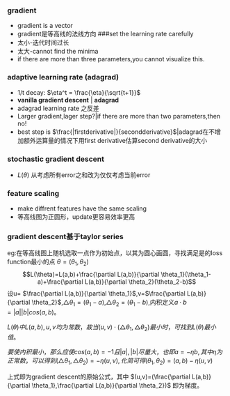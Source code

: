 ### gradient
- gradient is a vector
- gradient是等高线的法线方向
###set the learning rate carefully
- 太小-迭代时间过长
- 太大-cannot find the minima
- if there are more than three parameters,you cannot
visualize this.
### adaptive learning rate (adagrad)
-  1/t decay: $\eta^t = \frac{\eta}{\sqrt{t+1}}$
- **vanilla gradient descent** | **adagrad**
- adagrad learning rate 之反差
- Larger gradient,lager step?|if there are more than two parameters,then no!
- best step is $\frac{|firstderivative|}{secondderivative}$|adagrad在不增加额外运算量的情况下用first derivative估算second derivative的大小
### stochastic gradient descent
- $L(\theta)$ 从考虑所有error之和改为仅仅考虑当前error
### feature scaling
- make diffrent features have the same scaling
- 等高线图为正圆形，update更容易效率更高
### gradient descent基于taylor series
eg:在等高线图上随机选取一点作为初始点，以其为圆心画圆，寻找满足是的loss function最小的点 $\theta=(\theta_1 ,\theta_2)$
$$L(\theta)=L(a,b)+\frac{\partial L(a,b)}{\partial \theta_1}(\theta_1-a)+\frac{\partial L(a,b)}{\partial \theta_2}(\theta_2-b)$$
设u= $\frac{\partial L(a,b)}{\partial \theta_1}$,v=$\frac{\partial L(a,b)}{\partial \theta_2}$,$\triangle \theta_1=(\theta_1-a)$,$\triangle \theta_2=(\theta_1-b)$,内积定义$a\cdot b=|a||b|cos(a,b)$。

$L(\theta)中L(a,b),u,v均为常数，故当(u,v)\cdot (\triangle \theta_1,\triangle \theta_2)最小时，可找到L(\theta)最小值。$

$要使内积最小，那么应使cos(a,b)=-1且|a|,|b|尽量大，也即a=-\eta b,其中\eta 为正常数，可以得到(\triangle \theta_1,\triangle \theta_2)=-\eta (u,v),化简可得(\theta_1,\theta_2)=(a,b)-\eta (u,v)$

上式即为gradient descent的原始公式，其中 $(u,v)=(\frac{\partial L(a,b)}{\partial \theta_1},\frac{\partial L(a,b)}{\partial \theta_2})$ 即为梯度。
